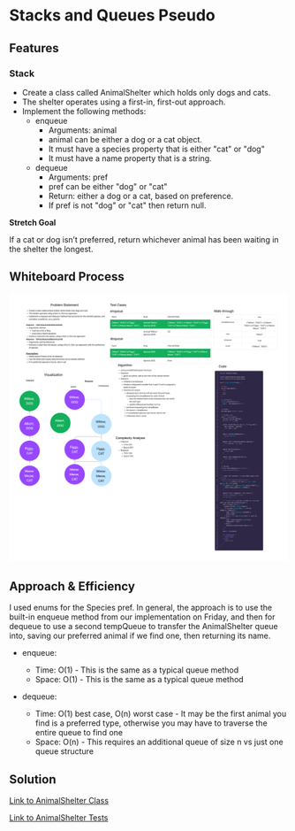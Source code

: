 # Stacks and Queues Pseudo

## Features

### Stack

- Create a class called AnimalShelter which holds only dogs and cats.
- The shelter operates using a first-in, first-out approach.
- Implement the following methods:
  - enqueue
    - Arguments: animal
    - animal can be either a dog or a cat object.
    - It must have a species property that is either "cat" or "dog"
    - It must have a name property that is a string.
  - dequeue
    - Arguments: pref
    - pref can be either "dog" or "cat"
    - Return: either a dog or a cat, based on preference.
    - If pref is not "dog" or "cat" then return null.

**Stretch Goal**

If a cat or dog isn’t preferred, return whichever animal has been waiting in the shelter the longest.

## Whiteboard Process

![Whiteboard Image](cc12.png)

## Approach & Efficiency

I used enums for the Species pref. In general, the approach is to use the built-in enqueue method from our implementation on Friday, and then for dequeue to use a second tempQueue to transfer the AnimalShelter queue into, saving our preferred animal if we find one, then returning its name.

- enqueue:
  - Time: O(1) - This is the same as a typical queue method
  - Space: O(1) - This is the same as a typical queue method

- dequeue:
  - Time: O(1) best case, O(n) worst case - It may be the first animal you find is a preferred type, otherwise you may have to traverse the entire queue to find one
  - Space: O(n) - This requires an additional queue of size n vs just one queue structure

## Solution

[Link to AnimalShelter Class](lib/src/main/java/codechallenges/AnimalShelter.java)

[Link to AnimalShelter Tests](lib/src/test/java/codechallenges/AnimalShelterTest.java)

